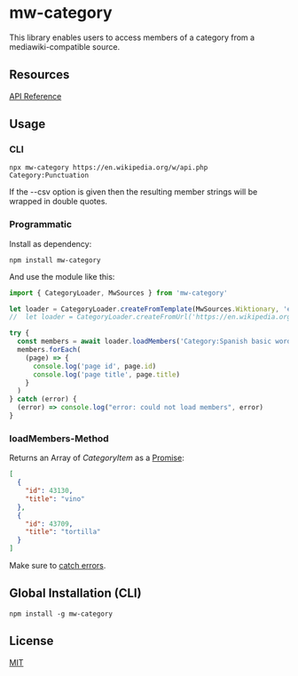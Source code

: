 # mw-category

This library enables users to access members of a category from a mediawiki-compatible source.

## Resources

[API Reference](https://eisverticker.github.io/mw-category/)

## Usage

### CLI

```shell
npx mw-category https://en.wikipedia.org/w/api.php Category:Punctuation
```

If the --csv option is given then the resulting member strings will be wrapped in double quotes.

### Programmatic

Install as dependency:

```shell
npm install mw-category
```

And use the module like this:

```javascript
import { CategoryLoader, MwSources } from 'mw-category'

let loader = CategoryLoader.createFromTemplate(MwSources.Wiktionary, 'en')
//  let loader = CategoryLoader.createFromUrl('https://en.wikipedia.org/w/api.php')

try {
  const members = await loader.loadMembers('Category:Spanish basic words')
  members.forEach(
    (page) => {
      console.log('page id', page.id)
      console.log('page title', page.title)
    }
  )
} catch (error) {
  (error) => console.log("error: could not load members", error)
}
```

### loadMembers-Method

Returns an Array of _CategoryItem_ as a [Promise](https://developer.mozilla.org/en-US/docs/Web/JavaScript/Guide/Using_promises):

```json
[
  {
    "id": 43130,
    "title": "vino"
  },
  {
    "id": 43709,
    "title": "tortilla"
  }
]
```

Make sure to [catch errors](https://developer.mozilla.org/en-US/docs/Web/JavaScript/Guide/Using_promises).

## Global Installation (CLI)

```shell
npm install -g mw-category
```

## License

[MIT](LICENSE)
